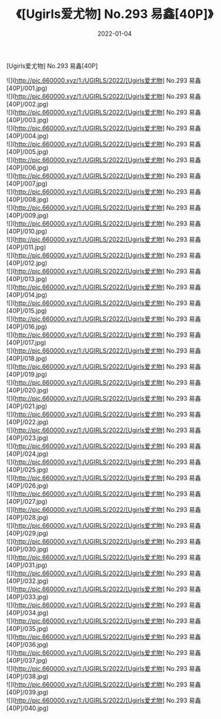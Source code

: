 ﻿---
layout: post
title:  《[Ugirls爱尤物] No.293 易鑫[40P]》
date:   2022-01-04
img: http://pic.660000.xyz/1:/UGIRLS/2022/[Ugirls爱尤物] No.293 易鑫[40P]/000.jpg
categories: [美女, 清纯, 唯美]
---

[Ugirls爱尤物] No.293 易鑫[40P]

  ![](http://pic.660000.xyz/1:/UGIRLS/2022/[Ugirls爱尤物] No.293 易鑫[40P]/001.jpg) <br> ![](http://pic.660000.xyz/1:/UGIRLS/2022/[Ugirls爱尤物] No.293 易鑫[40P]/002.jpg) <br> ![](http://pic.660000.xyz/1:/UGIRLS/2022/[Ugirls爱尤物] No.293 易鑫[40P]/003.jpg) <br> ![](http://pic.660000.xyz/1:/UGIRLS/2022/[Ugirls爱尤物] No.293 易鑫[40P]/004.jpg) <br> ![](http://pic.660000.xyz/1:/UGIRLS/2022/[Ugirls爱尤物] No.293 易鑫[40P]/005.jpg) <br> ![](http://pic.660000.xyz/1:/UGIRLS/2022/[Ugirls爱尤物] No.293 易鑫[40P]/006.jpg) <br> ![](http://pic.660000.xyz/1:/UGIRLS/2022/[Ugirls爱尤物] No.293 易鑫[40P]/007.jpg) <br> ![](http://pic.660000.xyz/1:/UGIRLS/2022/[Ugirls爱尤物] No.293 易鑫[40P]/008.jpg) <br> ![](http://pic.660000.xyz/1:/UGIRLS/2022/[Ugirls爱尤物] No.293 易鑫[40P]/009.jpg) <br> ![](http://pic.660000.xyz/1:/UGIRLS/2022/[Ugirls爱尤物] No.293 易鑫[40P]/010.jpg) <br> ![](http://pic.660000.xyz/1:/UGIRLS/2022/[Ugirls爱尤物] No.293 易鑫[40P]/011.jpg) <br> ![](http://pic.660000.xyz/1:/UGIRLS/2022/[Ugirls爱尤物] No.293 易鑫[40P]/012.jpg) <br> ![](http://pic.660000.xyz/1:/UGIRLS/2022/[Ugirls爱尤物] No.293 易鑫[40P]/013.jpg) <br> ![](http://pic.660000.xyz/1:/UGIRLS/2022/[Ugirls爱尤物] No.293 易鑫[40P]/014.jpg) <br> ![](http://pic.660000.xyz/1:/UGIRLS/2022/[Ugirls爱尤物] No.293 易鑫[40P]/015.jpg) <br> ![](http://pic.660000.xyz/1:/UGIRLS/2022/[Ugirls爱尤物] No.293 易鑫[40P]/016.jpg) <br> ![](http://pic.660000.xyz/1:/UGIRLS/2022/[Ugirls爱尤物] No.293 易鑫[40P]/017.jpg) <br> ![](http://pic.660000.xyz/1:/UGIRLS/2022/[Ugirls爱尤物] No.293 易鑫[40P]/018.jpg) <br> ![](http://pic.660000.xyz/1:/UGIRLS/2022/[Ugirls爱尤物] No.293 易鑫[40P]/019.jpg) <br> ![](http://pic.660000.xyz/1:/UGIRLS/2022/[Ugirls爱尤物] No.293 易鑫[40P]/020.jpg) <br> ![](http://pic.660000.xyz/1:/UGIRLS/2022/[Ugirls爱尤物] No.293 易鑫[40P]/021.jpg) <br> ![](http://pic.660000.xyz/1:/UGIRLS/2022/[Ugirls爱尤物] No.293 易鑫[40P]/022.jpg) <br> ![](http://pic.660000.xyz/1:/UGIRLS/2022/[Ugirls爱尤物] No.293 易鑫[40P]/023.jpg) <br> ![](http://pic.660000.xyz/1:/UGIRLS/2022/[Ugirls爱尤物] No.293 易鑫[40P]/024.jpg) <br> ![](http://pic.660000.xyz/1:/UGIRLS/2022/[Ugirls爱尤物] No.293 易鑫[40P]/025.jpg) <br> ![](http://pic.660000.xyz/1:/UGIRLS/2022/[Ugirls爱尤物] No.293 易鑫[40P]/026.jpg) <br> ![](http://pic.660000.xyz/1:/UGIRLS/2022/[Ugirls爱尤物] No.293 易鑫[40P]/027.jpg) <br> ![](http://pic.660000.xyz/1:/UGIRLS/2022/[Ugirls爱尤物] No.293 易鑫[40P]/028.jpg) <br> ![](http://pic.660000.xyz/1:/UGIRLS/2022/[Ugirls爱尤物] No.293 易鑫[40P]/029.jpg) <br> ![](http://pic.660000.xyz/1:/UGIRLS/2022/[Ugirls爱尤物] No.293 易鑫[40P]/030.jpg) <br> ![](http://pic.660000.xyz/1:/UGIRLS/2022/[Ugirls爱尤物] No.293 易鑫[40P]/031.jpg) <br> ![](http://pic.660000.xyz/1:/UGIRLS/2022/[Ugirls爱尤物] No.293 易鑫[40P]/032.jpg) <br> ![](http://pic.660000.xyz/1:/UGIRLS/2022/[Ugirls爱尤物] No.293 易鑫[40P]/033.jpg) <br> ![](http://pic.660000.xyz/1:/UGIRLS/2022/[Ugirls爱尤物] No.293 易鑫[40P]/034.jpg) <br> ![](http://pic.660000.xyz/1:/UGIRLS/2022/[Ugirls爱尤物] No.293 易鑫[40P]/035.jpg) <br> ![](http://pic.660000.xyz/1:/UGIRLS/2022/[Ugirls爱尤物] No.293 易鑫[40P]/036.jpg) <br> ![](http://pic.660000.xyz/1:/UGIRLS/2022/[Ugirls爱尤物] No.293 易鑫[40P]/037.jpg) <br> ![](http://pic.660000.xyz/1:/UGIRLS/2022/[Ugirls爱尤物] No.293 易鑫[40P]/038.jpg) <br> ![](http://pic.660000.xyz/1:/UGIRLS/2022/[Ugirls爱尤物] No.293 易鑫[40P]/039.jpg) <br> ![](http://pic.660000.xyz/1:/UGIRLS/2022/[Ugirls爱尤物] No.293 易鑫[40P]/040.jpg) <br>